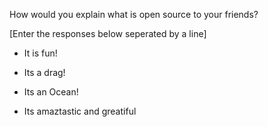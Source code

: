How would you explain what is open source to your friends?

[Enter the responses below seperated by a line]

- It is fun!

- Its a drag!

- Its an Ocean!

- Its amaztastic and greatiful

